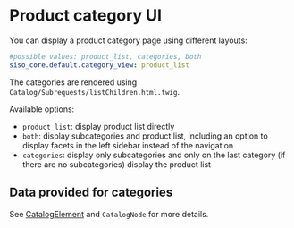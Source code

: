 # Product category UI

You can display a product category page using different layouts:

``` yaml
#possible values: product_list, categories, both
siso_core.default.category_view: product_list
```

The categories are rendered using `Catalog/Subrequests/listChildren.html.twig`.

Available options: 

- `product_list`: display product list directly
- `both`: display subcategories and product list, including an option to display facets in the left sidebar instead of the navigation
- `categories`: display only subcategories and only on the last category (if there are no subcategories) display the product list

## Data provided for categories

See [CatalogElement](../catalog_api/product_category_catalogelement.md) and `CatalogNode` for more details.

